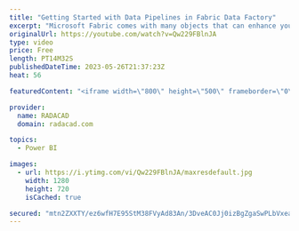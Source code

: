 ```yaml
---
title: "Getting Started with Data Pipelines in Fabric Data Factory"
excerpt: "Microsoft Fabric comes with many objects that can enhance your data analytics experience. One of those objects which comes from the Azure Data Factory is Pipeline. For those using Power Query Dataflows, you may think you already have everything you wanted there, but Pipeline certainly has more to offer"
originalUrl: https://youtube.com/watch?v=Qw229FBlnJA
type: video
price: Free
length: PT14M32S
publishedDateTime: 2023-05-26T21:37:23Z
heat: 56

featuredContent: "<iframe width=\"800\" height=\"500\" frameborder=\"0\" src=\"https://www.youtube.com/embed/Qw229FBlnJA\" allow=\"accelerometer; autoplay; encrypted-media; gyroscope; picture-in-picture\" allowfullscreen></iframe>"

provider:
  name: RADACAD
  domain: radacad.com

topics:
  - Power BI

images:
  - url: https://i.ytimg.com/vi/Qw229FBlnJA/maxresdefault.jpg
    width: 1280
    height: 720
    isCached: true

secured: "mtn2ZXXTY/ez6wfH7E95StM38FVyAd83An/3DveAC0Jj0izBgZgaSwPLbVxeaB7F8xGNR1rw25iMyxw0qXbmCBG2BF6Q7WGIfQh9DYN9qnSjUPR/ibtD1aEdz0i7avCHkIW/tvMXA71QB1svqdzrHa9WaPfTdXLfaPaNbPLtV00355Wm6/ES4gwcpGwlqXIUsbG/vqeC8hj0wzv1qcOfzzqWefJXBrV3eBzgpdAn2Y0kHIjrGDJ373Ht6PiXrdZ+mnL/lKxB+j4Z+YCYEXq+wed7ZsGYVouKZoTGFYBuFoYTmhR6Z8gMOE6hpUATr1XvB6J3RNOZcG6/mVOkW564lUHfQ8DbGuoNDE7TbLfxqkIkIEFFdafKUy9twjLI0z8aYwo9hdjpvrvt8+g1NAnyBgFtDboAzW839PxCVBZjip0=;r86pudb9Rw1j7zGzI1rK/g=="
---
```


